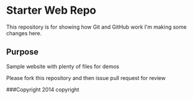 # Starter Web Repo

This repository is for showing how Git and GitHub work
I'm making some changes here.

## Purpose

Sample website with plenty of files for demos

Please fork this repository and then issue pull request for review

###Copyright
2014 copyright